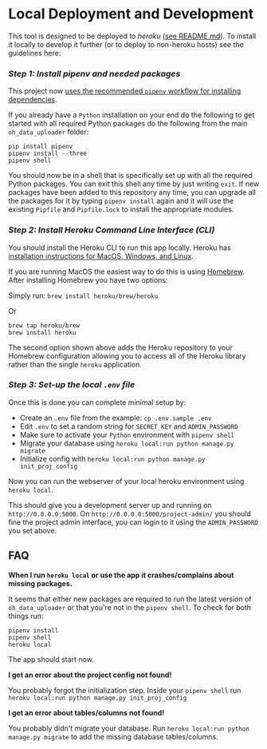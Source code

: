 # Local Deployment and Development

This tool is designed to be deployed to *heroku* ([see README.md](https://github.com/gedankenstuecke/oh_data_uploader/blob/master/README.md)). To install it
locally to develop it further (or to deploy to non-heroku hosts) see the guidelines here:

### *Step 1: Install pipenv and needed packages*

This project now [uses the recommended `pipenv` workflow for installing dependencies](http://pipenv.readthedocs.io/en/latest/).

If you already have a `Python` installation on your end do the following to get started with all required Python packages do the following from the main `oh_data_uploader` folder: 

```
pip install pipenv
pipenv install --three
pipenv shell
```

You should now be in a shell that is specifically set up with all the required Python packages. You can exit this shell any time by just writing `exit`. If new packages have been added to this repository any time, you can upgrade all the packages for it by typing `pipenv install` again and it will use the existing `Pipfile` and `Pipfile.lock` to install the appropriate modules. 

### *Step 2: Install Heroku Command Line Interface (CLI)*

You should install the Heroku CLI to run this app locally.
Heroku has [installation instructions for MacOS, Windows, and Linux](https://devcenter.heroku.com/articles/heroku-cli#download-and-install).

If you are running MacOS the easiest way to do this is using [Homebrew](https://brew.sh/). After installing Homebrew you have two options:

Simply run:
`brew install heroku/brew/heroku`

Or

```
brew tap heroku/brew
brew install heroku
```

The second option shown above adds the Heroku repository to your Homebrew configuration allowing you to access all of the Heroku library rather than the single `heroku` application.

### *Step 3: Set-up the local `.env` file*
Once this is done you can complete minimal setup by:
* Create an `.env` file from the example: `cp .env.sample .env`
* Edit `.env` to set a random string for `SECRET_KEY` and `ADMIN_PASSWORD`
* Make sure to activate your `Python` environment with `pipenv shell`
* Migrate your database using `heroku local:run python manage.py migrate`
* Initialize config with `heroku local:run python manage.py init_proj_config`

Now you can run the webserver of your local heroku environment using `heroku local`.

This should give you a development server up and running on `http://0.0.0.0:5000`.
On `http://0.0.0.0:5000/project-admin/` you should fine the project admin interface,
you can login to it using the `ADMIN_PASSWORD` you set above.


## FAQ

**When I run `heroku local` or use the app it crashes/complains about missing packages.**

It seems that either new packages are required to run the latest version of `oh_data_uploader` or that you're not in the `pipenv shell`. To check for both things run:

```
pipenv install
pipenv shell
heroku local
```
The app should start now.

**I get an error about the project config not found!**

You probably forgot the initialization step. Inside your `pipenv shell` run `heroku local:run python manage.py init_proj_config`

**I get an error about tables/columns not found!**

You probably didn't migrate your database. Run `heroku local:run python manage.py migrate` to add the missing database tables/columns.
